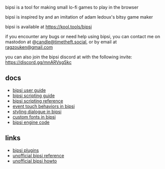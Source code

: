 bipsi is a tool for making small lo-fi games to play in the browser

bipsi is inspired by and an imitation of adam ledoux's bitsy game maker

bipsi is available at https://kool.tools/bipsi

if you encounter any bugs or need help using bipsi, you can contact me on
mastodon at @candle@timetheft.social, or by email at  ragzouken@gmail.com

you can also join the bipsi discord at with the following invite:
https://discord.gg/mnARVsgSkc

## docs

* [bipsi user guide](https://kool.tools/bipsi/user-guide.pdf)
* [bipsi scripting guide](https://kool.tools/bipsi/scripting-guide.pdf)
* [bipsi scripting reference](./docs/scripting-reference.md)
* [event touch behaviors in bipsi](./docs/event-behaviors.md)
* [styling dialogue in bipsi](./docs/styling-dialogue.md)
* [custom fonts in bipsi](./docs/custom-fonts.md)
* [bipsi engine code](https://github.com/Ragzouken/bipsi/blob/main/src/scripts/playback.js)

## links

* [bipsi plugins](https://github.com/seleb/bipsi-hacks)
* [unofficial bipsi reference](https://docs.google.com/document/d/1TUSjVBhBeNe_ol7YikCxKx1nIBaurJhsGPSQAkPQKFk)
* [unofficial bipsi howto](https://docs.google.com/document/d/178A00zHzt_yY8GQn_-UthcYZ0V4WFZOWwtOs-DwIlqs)
